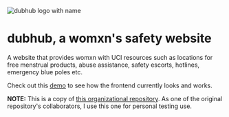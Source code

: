 ![dubhub logo with name](https://drive.google.com/uc?export=view&id=1z_92bazUaUdgyvjMKz4j8nfMA5neiaDw)
# dubhub, a womxn's safety website

A website that provides womxn with UCI resources such as locations for free menstrual products, abuse assistance, safety escorts, hotlines, emergency blue poles etc.

Check out this [demo](https://drive.google.com/file/d/1Crny7plB_FdG3uAy7p4SYTa9jnwQ6keE/view?usp=sharing) to see how the frontend currently looks and works.

**NOTE:** This is a copy of [this organizational repository](https://github.com/ctc-uci/bp-women-safety). As one of the original repository's collaborators, I use this one for personal testing use.
